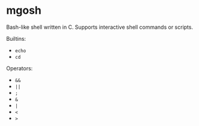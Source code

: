 # mgosh

Bash-like shell written in C. Supports interactive shell commands or scripts. 

Builtins:
 - `echo`
 - `cd`

Operators:
 - `&&`
 - `||`
 - `;`
 - `&`
 - `|`
 - `<`
 - `>`
